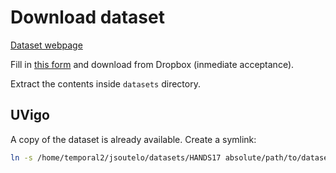 # Download dataset
[Dataset webpage](http://icvl.ee.ic.ac.uk/hands17/challenge/)


Fill in [this form](https://docs.google.com/forms/d/e/1FAIpQLSfAkOfiPS3tGy2MFgQAPRMIjRu8L6eBmGiqS-lHqPWSHbJmjA/viewform) and download from Dropbox (inmediate acceptance).

Extract the contents inside `datasets` directory.

## UVigo
A copy of the dataset is already available. Create a symlink:

```bash
ln -s /home/temporal2/jsoutelo/datasets/HANDS17 absolute/path/to/datasets/HANDS17
``` 

